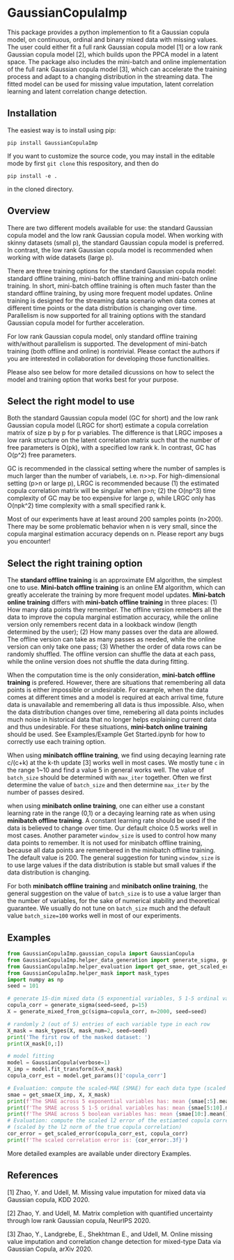 # GaussianCopulaImp
This package provides a python implemention to fit a Gaussian copula model, on continuous, ordinal and binary mixed data with missing values. The user could either fit a full rank Gaussian copula model [1] or a low rank Gaussian copula model [2], which builds upon the PPCA model in a latent space. The package also includes the mini-batch and online implementation of the full rank Gaussian copula model [3], which can accelerate the training process and adapt to a changing distribution in the streaming data. The fitted model can be used for missing value imputation, latent correlation learning and latent correlation change detection.

## Installation

The easiest way is to install using pip: 

`
pip install GaussianCopulaImp
` 

If you want to customize the source code, you may install in the editable mode by first `git clone` this respository, and then do

`
pip install -e .
`

in the cloned directory.

## Overview

There are two different models available for use: the standard Gaussian copula model and the low rank Gaussian copula model. When working with skinny datasets (small p), the standard Gaussian copula model is preferred. In contrast, the low rank Gaussian copula model is recommended when working with wide datasets (large p). 

There are three training options for the standard Gaussian copula model: standard offline training, mini-batch offline training and mini-batch online training. In short, mini-batch offline training is often much faster than the standard offline training, by using more frequent model updates. Online training is designed for the streaming data scenario when data comes  at different time points or the data distribution is changing over time. Parallelism is now supported for all training options with the standard Gaussian copula model for further acceleration. 

For low rank Gaussian copula model, only standard offline training with/without parallelism is supported. The development of mini-batch training (both offline and online) is nontrivial. Please contact the authors if you are interested in collaboration for developing those functionalities.

Please also see below for more detailed dicussions on how to select the model and training option that works best for your purpose.

## Select the right model to use
Both the standard Gaussian copula model (GC for short) and the low rank Gaussian copula model (LRGC for short) estimate a copula correlation matrix of size p by p for p variables. The difference is that LRGC imposes a low rank structure on the latent correlation matrix such that the number of free parameters is O(pk), with a specified low rank k. In contrast, GC has O(p^2) free parameters.

GC is recommended in the classical setting where the number of samples is much larger than the number of variabels, i.e. n>>p. 
For high-dimensional setting (p>n or large p), LRGC is recommended because (1) the estimated copula correlation matrix will be singular when p>n; (2) the O(np^3) time complexity of GC may be too expensive for large p, while LRGC only has O(npk^2) time complexity with a small specified rank k.

Most of our experiments have at least around 200 samples points (n>200). There may be some problematic behavior when n is very small, since the copula marginal estimation accuracy depends on n. Please report any bugs you encounter!

## Select the right training option
The **standard offline training** is an approximate EM algorithm, the simplest one to use. **Mini-batch offline training** is an online EM algorithm, which can greatly accelerate the training by more frequent model updates. **Mini-batch online training** differs with **mini-batch offline training** in three places: (1) How many data points they remember. The offline version remebers all the data to improve the copula marginal estimation accuracy, while the online version only remembers recent data in a lookback window (length determined by the user); (2) How many passes over the data are allowed. The offline version can take as many passes as needed, while the online version can only take one pass; (3) Whether the order of data rows can be randomly shuffled. The offline version can shuffle the data at each pass, while the online version does not shuffle the data during fitting.

When the computation time is the only consideration, **mini-batch offline training** is prefered. However, there are situations that remembering all data points is either impossible or undesirable. For example, when the data comes at different times and a model is required at each arrival time, future data is unavailable and remembering all data is thus impossible. Also, when the data distribution changes over time, remebering all data points includes much noise in historical data that no longer helps explaining current data and thus undesirable. For these situations, **mini-batch online training** should be used. See Examples/Example Get Started.ipynb for how to correctly use each training option.

When using **minibatch offline training**, we find using decaying learning rate c/(c+k) at the k-th update [3] works well in most cases. We mostly tune `c` in the range 1~10 and find a value 5 in general works well. The value of  `batch_size` should be determined with `max_iter` together. Often we first determine the value of `batch_size` and then determine `max_iter` by the number of passes desired.

when using **minibatch online training**, one can either use a constant learning rate in the range (0,1) or a decaying learning rate as when using **minibatch offline training**. A constant learning rate should be used if the data is believed to change over time. Our default choice 0.5 works well in most cases. Another parameter `window_size` is used to control how many data points to remember. It is not used for minibatch offline training, because all data points are remembered in the minibatch offline training. The default value is 200. The general suggestion for tuning `window_size` is to use large values if the data distribution is stable but small values if the data distribution is changing. 

For both **minibatch offline training** and **minibatch online training**, the general suggestion on the value of `batch_size` is to use a value larger than the number of variables, for the sake of numerical stability and theoretical guarantee. We usually do not tune on `batch_size` much and the default value `batch_size=100` works well in most of our experiments.

## Examples 
```python
from GaussianCopulaImp.gaussian_copula import GaussianCopula
from GaussianCopulaImp.helper_data_generation import generate_sigma, generate_mixed_from_gc
from GaussianCopulaImp.helper_evaluation import get_smae, get_scaled_error
from GaussianCopulaImp.helper_mask import mask_types
import numpy as np
seed = 101

# generate 15-dim mixed data (5 exponential variables, 5 1-5 ordinal variables and 5 boolean variables) 
copula_corr = generate_sigma(seed=seed, p=15)
X = generate_mixed_from_gc(sigma=copula_corr, n=2000, seed=seed)

# randomly 2 (out of 5) entries of each variable type in each row
X_mask = mask_types(X, mask_num=2, seed=seed)
print('The first row of the masked dataset: ')
print(X_mask[0,:])

# model fitting 
model = GaussianCopula(verbose=1)
X_imp = model.fit_transform(X=X_mask)
copula_corr_est = model.get_params()['copula_corr']

# Evaluation: compute the scaled-MAE (SMAE) for each data type (scaled by MAE of median imputation) 
smae = get_smae(X_imp, X, X_mask)
print(f'The SMAE across 5 exponential variables has: mean {smae[:5].mean():.3f} and std {smae[:5].std():.3f}')
print(f'The SMAE across 5 1-5 oridnal variables has: mean {smae[5:10].mean():.3f} and std {smae[5:10].std():.3f}')
print(f'The SMAE across 5 boolean variables has: mean {smae[10:].mean():.3f} and std {smae[10:].std():.3f}')
# Evaluation: compute the scaled l2 error of the estiamted copula correlation matrix 
# (scaled by the l2 norm of the true copula correlation) 
cor_error = get_scaled_error(copula_corr_est, copula_corr)
print(f'The scaled correlation error is: {cor_error:.3f}')
```

More detailed examples are available under directory Examples.

## References
[1] Zhao, Y. and Udell, M. Missing value imputation for mixed data via Gaussian copula, KDD 2020.

[2] Zhao, Y. and Udell, M. Matrix completion with quantified uncertainty through low rank Gaussian copula, NeurIPS 2020.

[3] Zhao, Y., Landgrebe, E., Shekhtman E., and Udell, M. Online missing value imputation and correlation change detection for mixed-type Data via Gaussian Copula, arXiv 2020.
